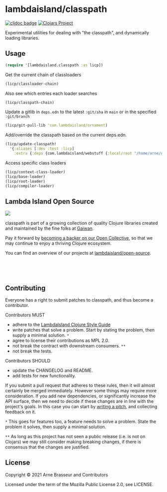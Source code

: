 # lambdaisland/classpath

<!-- badges -->
[![cljdoc badge](https://cljdoc.org/badge/com.lambdaisland/classpath)](https://cljdoc.org/d/com.lambdaisland/classpath) [![Clojars Project](https://img.shields.io/clojars/v/com.lambdaisland/classpath.svg)](https://clojars.org/com.lambdaisland/classpath)
<!-- /badges -->

Experimental utilities for dealing with "the classpath", and dynamically loading libraries.

## Usage

```clojure
(require '[lambdaisland.classpath :as licp])
```

Get the current chain of classloaders

```clojure
(licp/classloader-chain)
```

Also see which entries each loader searches

```clojure
(licp/classpath-chain)
```

Update a gitlib in `deps.edn` to the latest `:git/sha` in `main` or in the specified `:git/branch`

```clojure
(licp/git-pull-lib 'com.lambdaisland/ornament)
```

Add/override the classpath based on the current deps.edn.

```clojure
(licp/update-classpath!
  '{:aliases [:dev :test :licp]
    :extra {:deps {com.lambdaisland/webstuff {:local/root "/home/arne/github/lambdaisland/webstuff"}}}})
```

Access specific class loaders

```clojure
(licp/context-class-loader)
(licp/base-loader)
(licp/root-loader)
(licp/compiler-loader)
```

<!-- opencollective -->
## Lambda Island Open Source

<img align="left" src="https://github.com/lambdaisland/open-source/raw/master/artwork/lighthouse_readme.png">

&nbsp;

classpath is part of a growing collection of quality Clojure libraries created and maintained
by the fine folks at [Gaiwan](https://gaiwan.co).

Pay it forward by [becoming a backer on our Open Collective](http://opencollective.com/lambda-island),
so that we may continue to enjoy a thriving Clojure ecosystem.

You can find an overview of our projects at [lambdaisland/open-source](https://github.com/lambdaisland/open-source).

&nbsp;

&nbsp;
<!-- /opencollective -->

<!-- contributing -->
## Contributing

Everyone has a right to submit patches to classpath, and thus become a contributor.

Contributors MUST

- adhere to the [LambdaIsland Clojure Style Guide](https://nextjournal.com/lambdaisland/clojure-style-guide)
- write patches that solve a problem. Start by stating the problem, then supply a minimal solution. `*`
- agree to license their contributions as MPL 2.0.
- not break the contract with downstream consumers. `**`
- not break the tests.

Contributors SHOULD

- update the CHANGELOG and README.
- add tests for new functionality.

If you submit a pull request that adheres to these rules, then it will almost
certainly be merged immediately. However some things may require more
consideration. If you add new dependencies, or significantly increase the API
surface, then we need to decide if these changes are in line with the project's
goals. In this case you can start by [writing a pitch](https://nextjournal.com/lambdaisland/pitch-template),
and collecting feedback on it.

`*` This goes for features too, a feature needs to solve a problem. State the problem it solves, then supply a minimal solution.

`**` As long as this project has not seen a public release (i.e. is not on Clojars)
we may still consider making breaking changes, if there is consensus that the
changes are justified.
<!-- /contributing -->

<!-- license -->
## License

Copyright &copy; 2021 Arne Brasseur and Contributors

Licensed under the term of the Mozilla Public License 2.0, see LICENSE.
<!-- /license -->
